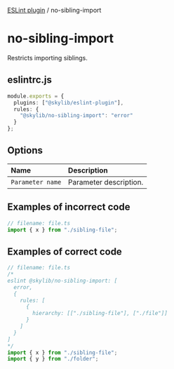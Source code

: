 [ESLint plugin](index.md) / no-sibling-import

# no-sibling-import

Restricts importing siblings.

## eslintrc.js

```ts
module.exports = {
  plugins: ["@skylib/eslint-plugin"],
  rules: {
    "@skylib/no-sibling-import": "error"
  }
};
```

## Options

| Name | Description |
| :------ | :------ |
| `Parameter name` | Parameter description. |


## Examples of incorrect code

```ts
// filename: file.ts
import { x } from "./sibling-file";
```

## Examples of correct code

```ts
// filename: file.ts
/*
eslint @skylib/no-sibling-import: [
  error,
  {
    rules: [
      {
        hierarchy: [["./sibling-file"], ["./file"]]
      }
    ]
  }
]
*/
import { x } from "./sibling-file";
import { y } from "./folder";
```
